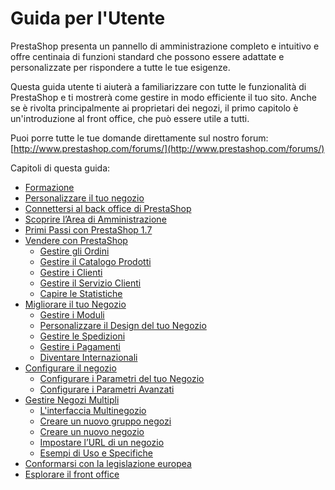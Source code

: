 # Guida per l'Utente

PrestaShop presenta un pannello di amministrazione completo e intuitivo e offre centinaia di funzioni standard che possono essere adattate e personalizzate per rispondere a tutte le tue esigenze.

Questa guida utente ti aiuterà a familiarizzare con tutte le funzionalità di PrestaShop e ti mostrerà come gestire in modo efficiente il tuo sito. Anche se è rivolta principalmente ai proprietari dei negozi, il primo capitolo è un'introduzione al front office, che può essere utile a tutti.

Puoi porre tutte le tue domande direttamente sul nostro forum: [http://www.prestashop.com/forums/](http://www.prestashop.com/forums/)

Capitoli di questa guida:  


* [Formazione](formazione.md)
* [Personalizzare il tuo negozio](personalizzare-il-tuo-negozio.md)
* [Connettersi al back office di PrestaShop](connettersi-al-back-office-di-prestashop.md)
* [Scoprire l’Area di Amministrazione](scoprire-larea-di-amministrazione.md)
* [Primi Passi con PrestaShop 1.7](primi-passi-con-prestashop-1.7.md)
* [Vendere con PrestaShop](vendere-con-prestashop/)
  * [Gestire gli Ordini](vendere-con-prestashop/gestire-gli-ordini/)
  * [Gestire il Catalogo Prodotti](vendere-con-prestashop/gestire-il-catalogo-prodotti/)
  * [Gestire i Clienti](vendere-con-prestashop/gestire-i-clienti/)
  * [Gestire il Servizio Clienti](vendere-con-prestashop/gestire-il-servizio-clienti/)
  * [Capire le Statistiche](vendere-con-prestashop/capire-le-statistiche.md)
* [Migliorare il tuo Negozio](migliorare-il-tuo-negozio/)
  * [Gestire i Moduli](migliorare-il-tuo-negozio/gestire-i-moduli/)
  * [Personalizzare il Design del tuo Negozio](migliorare-il-tuo-negozio/personalizzare-il-design-del-tuo-negozio/)
  * [Gestire le Spedizioni](migliorare-il-tuo-negozio/gestire-le-spedizioni/)
  * [Gestire i Pagamenti](migliorare-il-tuo-negozio/gestire-i-pagamenti/)
  * [Diventare Internazionali](migliorare-il-tuo-negozio/diventare-internazionali/)
* [Configurare il negozio](configurare-il-negozio/)
  * [Configurare i Parametri del tuo Negozio](configurare-il-negozio/parametri-del-tuo-negozio/)
  * [Configurare i Parametri Avanzati](configurare-il-negozio/configurare-i-parametri-avanzati/)
* [Gestire Negozi Multipli](gestire-negozi-multipli/)
  * [L'interfaccia Multinegozio](gestire-negozi-multipli/linterfaccia-multinegozio.md)
  * [Creare un nuovo gruppo negozi](gestire-negozi-multipli/creare-un-nuovo-gruppo-negozi.md)
  * [Creare un nuovo negozio](gestire-negozi-multipli/creare-un-nuovo-negozio.md)
  * [Impostare l’URL di un negozio](gestire-negozi-multipli/impostare-lurl-di-un-negozio.md)
  * [Esempi di Uso e Specifiche](gestire-negozi-multipli/esempi-di-uso-e-specifiche.md)
* [Conformarsi con la legislazione europea](conformarsi-con-la-legislazione-europea.md)
* [Esplorare il front office](esplorare-il-front-office.md)

